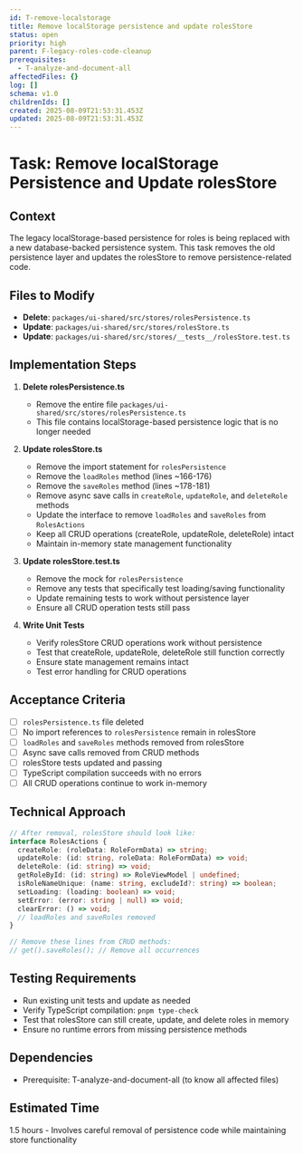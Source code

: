 ```yaml
---
id: T-remove-localstorage
title: Remove localStorage persistence and update rolesStore
status: open
priority: high
parent: F-legacy-roles-code-cleanup
prerequisites:
  - T-analyze-and-document-all
affectedFiles: {}
log: []
schema: v1.0
childrenIds: []
created: 2025-08-09T21:53:31.453Z
updated: 2025-08-09T21:53:31.453Z
---
```


# Task: Remove localStorage Persistence and Update rolesStore

## Context

The legacy localStorage-based persistence for roles is being replaced with a new database-backed persistence system. This task removes the old persistence layer and updates the rolesStore to remove persistence-related code.

## Files to Modify

- **Delete**: `packages/ui-shared/src/stores/rolesPersistence.ts`
- **Update**: `packages/ui-shared/src/stores/rolesStore.ts`
- **Update**: `packages/ui-shared/src/stores/__tests__/rolesStore.test.ts`

## Implementation Steps

1. **Delete rolesPersistence.ts**
   - Remove the entire file `packages/ui-shared/src/stores/rolesPersistence.ts`
   - This file contains localStorage-based persistence logic that is no longer needed

2. **Update rolesStore.ts**
   - Remove the import statement for `rolesPersistence`
   - Remove the `loadRoles` method (lines ~166-176)
   - Remove the `saveRoles` method (lines ~178-181)
   - Remove async save calls in `createRole`, `updateRole`, and `deleteRole` methods
   - Update the interface to remove `loadRoles` and `saveRoles` from `RolesActions`
   - Keep all CRUD operations (createRole, updateRole, deleteRole) intact
   - Maintain in-memory state management functionality

3. **Update rolesStore.test.ts**
   - Remove the mock for `rolesPersistence`
   - Remove any tests that specifically test loading/saving functionality
   - Update remaining tests to work without persistence layer
   - Ensure all CRUD operation tests still pass

4. **Write Unit Tests**
   - Verify rolesStore CRUD operations work without persistence
   - Test that createRole, updateRole, deleteRole still function correctly
   - Ensure state management remains intact
   - Test error handling for CRUD operations

## Acceptance Criteria

- [ ] `rolesPersistence.ts` file deleted
- [ ] No import references to `rolesPersistence` remain in rolesStore
- [ ] `loadRoles` and `saveRoles` methods removed from rolesStore
- [ ] Async save calls removed from CRUD methods
- [ ] rolesStore tests updated and passing
- [ ] TypeScript compilation succeeds with no errors
- [ ] All CRUD operations continue to work in-memory

## Technical Approach

```typescript
// After removal, rolesStore should look like:
interface RolesActions {
  createRole: (roleData: RoleFormData) => string;
  updateRole: (id: string, roleData: RoleFormData) => void;
  deleteRole: (id: string) => void;
  getRoleById: (id: string) => RoleViewModel | undefined;
  isRoleNameUnique: (name: string, excludeId?: string) => boolean;
  setLoading: (loading: boolean) => void;
  setError: (error: string | null) => void;
  clearError: () => void;
  // loadRoles and saveRoles removed
}

// Remove these lines from CRUD methods:
// get().saveRoles(); // Remove all occurrences
```

## Testing Requirements

- Run existing unit tests and update as needed
- Verify TypeScript compilation: `pnpm type-check`
- Test that rolesStore can still create, update, and delete roles in memory
- Ensure no runtime errors from missing persistence methods

## Dependencies

- Prerequisite: T-analyze-and-document-all (to know all affected files)

## Estimated Time

1.5 hours - Involves careful removal of persistence code while maintaining store functionality
